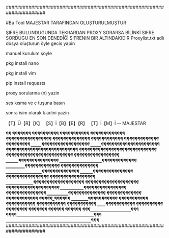 ######################################################################

#Bu Tool MAJESTAR TARAFINDAN OLUŞTURULMUŞTUR

ŞIFRE BULUNDUGUNDA TEKRARDAN PROXY SORARSA BİLİNKİ SIFRE SORDUGU EN SON
DENEDİĞİ SIFRENIN BIR ALTINDAKIDIR
Proxylist.txt adlı dosya oluşturun öyle gecis yapin

manuel kurulum şöyle

pkg install nano

pkg install vim

pip install requests

proxy sorularına (n) yazin

ses kısma ve c tuşuna basın 
 
sonra isim olarak
k.adini yazin 

【T】Ü【R】【K】 【S】İ【B】【E】【R】 【T】İ【M】İ -- MAJESTAR


______¶¶
______¶¶______________¶¶¶¶¶
______¶¶¶____________¶¶¶¶¶¶¶
______¶¶¶____________¶¶¶¶¶¶¶¶
_____¶¶¶¶___________¶¶¶¶¶¶¶¶¶
___¶¶¶¶¶¶¶__________¶¶¶¶¶¶¶¶¶¶
___¶¶¶¶_____________¶¶¶¶¶¶¶¶¶¶
____¶¶_______________¶¶¶¶¶¶¶¶¶¶
____¶¶_____________¶¶¶¶¶¶¶¶¶¶¶
_____¶¶_______________¶¶¶¶¶¶¶
_____¶¶__________¶¶¶¶¶¶¶¶¶¶¶¶¶¶¶¶
_____¶¶¶_______¶¶¶¶¶¶¶¶¶¶¶¶¶¶¶¶¶¶¶
_____¶¶¶___¶¶¶¶¶¶¶¶¶¶¶¶¶¶¶¶¶¶¶¶¶¶¶¶
______¶¶¶¶¶¶¶¶¶¶¶__¶¶¶¶¶¶¶¶¶¶¶¶¶¶¶¶¶¶
______¶¶¶¶¶¶¶¶____¶¶¶¶¶¶¶¶¶¶¶¶¶___¶¶¶¶
__________________¶¶¶¶¶¶¶¶¶¶¶¶¶____¶¶¶¶
___________________¶¶¶¶¶¶¶¶¶¶¶______¶¶¶¶
____________________¶¶¶¶¶¶¶¶¶¶_______¶¶¶
___________________¶¶¶¶¶¶¶¶¶¶_________¶¶¶
__________________¶¶¶¶¶¶¶¶¶¶¶_________¶¶¶
_________________¶¶¶¶¶¶¶¶¶¶¶¶__________¶¶
________________¶¶¶¶¶¶¶¶¶¶¶¶¶__________¶¶
_______________¶¶¶¶¶¶¶¶¶¶¶¶¶¶___________¶¶
______________¶¶¶¶¶¶¶¶¶¶¶¶¶¶¶___________¶¶
_____________¶¶¶¶¶¶¶¶¶¶¶¶¶¶¶¶___________¶¶¶
____________¶¶¶¶¶¶¶¶¶¶¶¶¶¶¶¶¶___________¶_¶¶
____________¶¶¶¶¶¶¶¶¶¶¶¶¶¶¶¶¶¶_____________¶¶
___________¶¶¶¶¶¶¶¶____¶¶¶¶¶¶¶¶
___________¶¶¶¶¶¶¶______¶¶¶¶¶¶¶¶
__________¶¶¶¶¶¶¶________¶¶¶¶¶¶¶
__________¶¶¶¶¶¶__________¶¶¶¶¶¶¶
_________¶¶¶¶¶¶____________¶¶¶¶¶¶
_________¶¶¶¶¶______________¶¶¶¶¶¶
________¶¶¶¶¶________________¶¶¶¶¶¶
_______¶¶¶¶¶__________________¶¶¶¶¶¶
______¶¶¶¶¶_____________________¶¶¶¶¶¶
_____¶¶¶¶¶_______________________¶¶¶¶¶¶
_____¶¶¶¶¶________________________¶¶¶¶¶¶
____¶¶¶¶¶__________________________¶¶¶¶¶¶
____¶¶¶¶____________________________¶¶¶¶¶¶
___¶¶¶¶_______________________________¶¶¶¶
___¶¶¶_________________________________¶¶¶¶
___¶¶¶__________________________________¶¶¶
__¶¶¶____________________________________¶¶¶
_¶¶¶_____________________________________¶¶¶
¶¶¶¶______________________________________¶¶¶
__________________________________________¶¶¶
######################################################################                           
